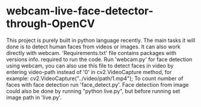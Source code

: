 # webcam-live-face-detector-through-OpenCV
This project is purely built in python language recently. The main tasks it will done is to detect human faces from videos or images. It can also work directly with webcam.
'Requirements.txt' file contains packages with versions info. required to run the code.
Run 'webcam.py' for face detection using webcam, you can also use this file to detect faces in video by entering video-path instead of '0' in cv2.VideoCapture method, for example:
cv2.VideoCapture("../video/path/1.mp4");
To count number of faces with face detection run 'face_detect.py'.
Face detection from image could also be done by running "python live.py", but before running set image path in 'live.py'.
